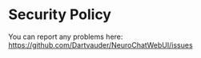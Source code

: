 # Security Policy

You can report any problems here: https://github.com/Dartvauder/NeuroChatWebUI/issues 

